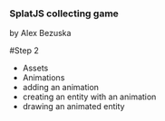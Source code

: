 ### SplatJS collecting game
by Alex Bezuska


#Step 2
- Assets
- Animations
- adding an animation
- creating an entity with an animation
- drawing an animated entity